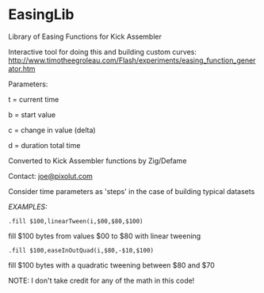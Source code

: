 # EasingLib
Library of Easing Functions for Kick Assembler

Interactive tool for doing this and building custom curves:
http://www.timotheegroleau.com/Flash/experiments/easing_function_generator.htm

Parameters:

t = current time

b = start value

c = change in value (delta)

d = duration total time

Converted to Kick Assembler functions by Zig/Defame

Contact: joe@pixolut.com 


Consider time parameters as 'steps' in the case of building typical datasets

*EXAMPLES:*

```
.fill $100,linearTween(i,$00,$80,$100)
```
fill $100 bytes from values $00 to $80 with linear tweening


```
.fill $100,easeInOutQuad(i,$80,-$10,$100)
```
fill $100 bytes with a quadratic tweening between $80 and $70 


NOTE: I don't take credit for any of the math in this code! 
